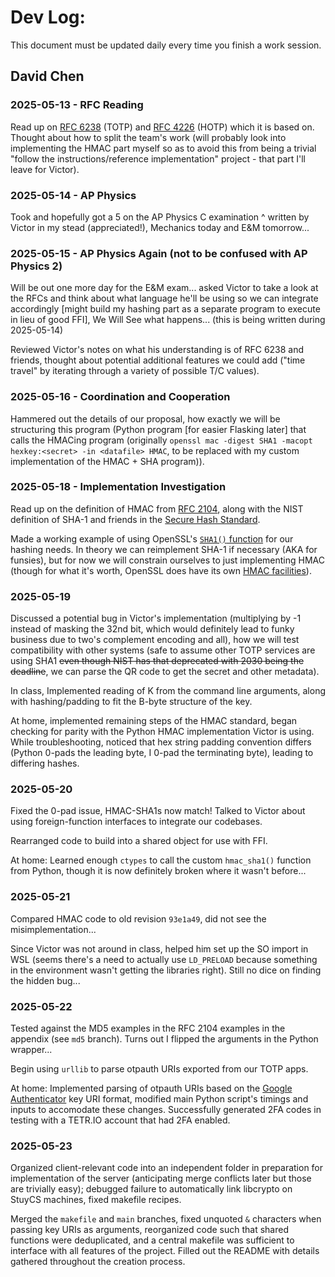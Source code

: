 # Dev Log:

This document must be updated daily every time you finish a work session.

## David Chen

### 2025-05-13 - RFC Reading
Read up on [RFC 6238](https://datatracker.ietf.org/doc/html/rfc6238) (TOTP) and [RFC 4226](https://datatracker.ietf.org/doc/html/rfc4226) (HOTP) which it is based on. Thought about how to split the team's work (will probably look into implementing the HMAC part myself so as to avoid this from being a trivial "follow the instructions/reference implementation" project - that part I'll leave for Victor).

### 2025-05-14 - AP Physics

Took and hopefully got a 5 on the AP Physics C examination
^ written by Victor in my stead (appreciated!), Mechanics today and E&M tomorrow...

### 2025-05-15 - AP Physics Again (not to be confused with AP Physics 2)
Will be out one more day for the E&M exam... asked Victor to take a look at the RFCs and think about what language he'll be using so we can integrate accordingly [might build my hashing part as a separate program to execute in lieu of good FFI], We Will See what happens... (this is being written during 2025-05-14)

Reviewed Victor's notes on what his understanding is of RFC 6238 and friends, thought about potential additional features we could add ("time travel" by iterating through a variety of possible T/C values).

### 2025-05-16 - Coordination and Cooperation
Hammered out the details of our proposal, how exactly we will be structuring this program (Python program [for easier Flasking later] that calls the HMACing program (originally `openssl mac -digest SHA1 -macopt hexkey:<secret> -in <datafile> HMAC`, to be replaced with my custom implementation of the HMAC + SHA program)).

### 2025-05-18 - Implementation Investigation
Read up on the definition of HMAC from [RFC 2104](https://datatracker.ietf.org/doc/html/rfc2104), along with the NIST definition of SHA-1 and friends in the [Secure Hash Standard](https://csrc.nist.gov/pubs/fips/180-4/upd1/final).

Made a working example of using OpenSSL's [`SHA1()` function](https://docs.openssl.org/master/man3/SHA256_Init/) for our hashing needs. In theory we can reimplement SHA-1 if necessary (AKA for funsies), but for now we will constrain ourselves to just implementing HMAC (though for what it's worth, OpenSSL does have its own [HMAC facilities](https://docs.openssl.org/master/man3/HMAC/#description)).

### 2025-05-19
Discussed a potential bug in Victor's implementation (multiplying by -1 instead of masking the 32nd bit, which would definitely lead to funky business due to two's complement encoding and all), how we will test compatibility with other systems (safe to assume other TOTP services are using SHA1 ~~even though NIST has that deprecated with 2030 being the deadline~~, we can parse the QR code to get the secret and other metadata).

In class, Implemented reading of K from the command line arguments, along with hashing/padding to fit the B-byte structure of the key.

At home, implemented remaining steps of the HMAC standard, began checking for parity with the Python HMAC implementation Victor is using. While troubleshooting, noticed that hex string padding convention differs (Python 0-pads the leading byte, I 0-pad the terminating byte), leading to differing hashes.

### 2025-05-20
Fixed the 0-pad issue, HMAC-SHA1s now match! Talked to Victor about using foreign-function interfaces to integrate our codebases.

Rearranged code to build into a shared object for use with FFI.

At home: Learned enough `ctypes` to call the custom `hmac_sha1()` function from Python, though it is now definitely broken where it wasn't before...

### 2025-05-21
Compared HMAC code to old revision `93e1a49`, did not see the misimplementation...

Since Victor was not around in class, helped him set up the SO import in WSL (seems there's a need to actually use `LD_PRELOAD` because something in the environment wasn't getting the libraries right). Still no dice on finding the hidden bug...

### 2025-05-22
Tested against the MD5 examples in the RFC 2104 examples in the appendix (see `md5` branch). Turns out I flipped the arguments in the Python wrapper...

Begin using `urllib` to parse otpauth URIs exported from our TOTP apps.

At home: Implemented parsing of otpauth URIs based on the [Google Authenticator](https://github.com/google/google-authenticator/wiki/Key-Uri-Format) key URI format, modified main Python script's timings and inputs to accomodate these changes. Successfully generated 2FA codes in testing with a TETR.IO account that had 2FA enabled.

### 2025-05-23
Organized client-relevant code into an independent folder in preparation for implementation of the server (anticipating merge conflicts later but those are trivially easy); debugged failure to automatically link libcrypto on StuyCS machines, fixed makefile recipes.

Merged the `makefile` and `main` branches, fixed unquoted `&` characters when passing key URIs as arguments, reorganized code such that shared functions were deduplicated, and a central makefile was sufficient to interface with all features of the project. Filled out the README with details gathered throughout the creation process.
